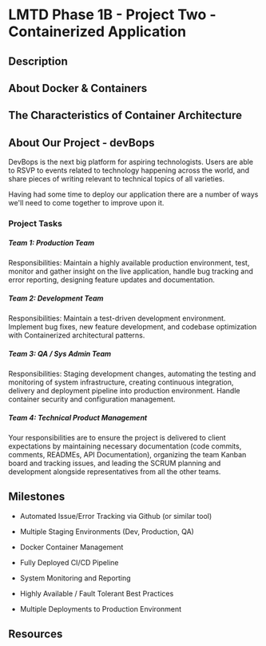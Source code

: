# LMTD Phase 1B - Project Two - Containerized Application

## Description 
## About Docker & Containers
## The Characteristics of Container Architecture


## About Our Project - devBops
DevBops is the next big platform for aspiring technologists. Users are able to RSVP to events related to technology happening across the world, and share pieces of writing relevant to technical topics of all varieties. 

Having had some time to deploy our application there are a number of ways we'll need to come together to improve upon it.

<!-- ![Project Image](../../resources/assets/microserviceProj.jpg) -->

### Project Tasks 
##### Team 1: Production Team 
Responsibilities: Maintain a highly available production environment, test, monitor and gather insight on the live application, handle bug tracking and error reporting, designing feature updates and documentation.

##### Team 2: Development Team
Responsibilities: Maintain a test-driven development environment. Implement bug fixes, new feature development, and codebase optimization with Containerized architectural patterns.

##### Team 3: QA / Sys Admin Team
Responsibilities: Staging development changes, automating the testing and monitoring of system infrastructure, creating continuous integration, delivery and deployment pipeline into production environment. Handle container security and configuration management.

##### Team 4: Technical Product Management
Your responsibilities are to ensure the project is delivered to client expectations by maintaining necessary documentation (code commits, comments, READMEs, API Documentation), organizing the team Kanban board and tracking issues, and leading the SCRUM planning and development alongside representatives from all the other teams.


## Milestones
* Automated Issue/Error Tracking via Github (or similar tool)

* Multiple Staging Environments (Dev, Production, QA)

* Docker Container Management

* Fully Deployed CI/CD Pipeline

* System Monitoring and Reporting 

* Highly Available / Fault Tolerant Best Practices

* Multiple Deployments to Production Environment


## Resources
